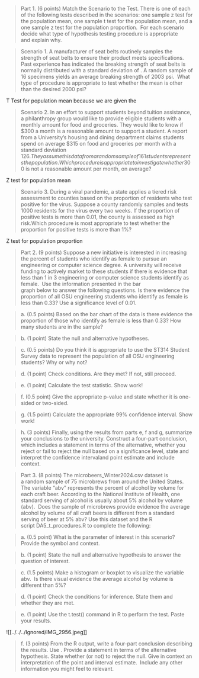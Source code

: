 > Part 1. (6 points) Match the Scenario to the Test. There is one of each of the following tests described in the scenarios: one sample z test for the population mean, one sample t test for the population mean, and a one sample z test for the population proportion.  For each scenario decide what type of hypothesis testing procedure is appropriate and explain why. 

> Scenario 1. A manufacturer of seat belts routinely samples the strength of seat belts to ensure their product meets specifications. Past experience has indicated the breaking strength of seat belts is normally distributed with a standard deviation of . A random sample of 16 specimens yields an average breaking strength of 2003 psi.  What type of procedure is appropriate to test whether the mean is other than the desired 2000 psi?

T Test for population mean because we are given the 

> Scenario 2. In an effort to support students beyond tuition assistance, a philanthropy group would like to provide eligible students with a monthly amount for food and groceries. They would like to know if $300 a month is a reasonable amount to support a student. A report from a University’s housing and dining department claims students spend on average $315 on food and groceries per month with a standard deviation $126. They assume this data from a random sample of 161 students represents the population. Which procedure is appropriate to investigate whether $300 is not a reasonable amount per month, on average?

Z test for population mean

> Scenario 3. During a viral pandemic, a state applies a tiered risk assessment to counties based on the proportion of residents who test positive for the virus. Suppose a county randomly samples and tests 1000 residents for the virus every two weeks. If the proportion of positive tests is more than 0.01, the county is assessed as high risk.Which procedure is most appropriate to test whether the proportion for positive tests is more than 1%? 

Z test for population proportion

> Part 2. (9 points) Suppose a new initiative is interested in increasing the percent of students who identify as female to pursue an engineering or computer science degree. A university will receive funding to actively market to these students if there is evidence that less than 1 in 3 engineering or computer science students identify as female.  Use the information presented in the bar graph below to answer the following questions.
> Is there evidence the proportion of all OSU engineering students who identify as female is less than 0.33? Use a significance level of 0.01.    

> a. (0.5 points) Based on the bar chart of the data is there evidence the proportion of those who identify as female is less than 0.33? How many students are in the sample?   

> b. (1 point) State the null and alternative hypotheses.  

> c. (0.5 points) Do you think it is appropriate to use the ST314 Student Survey data to represent the population of all OSU engineering students? Why or why not?  

> d. (1 point) Check conditions. Are they met? If not, still proceed.  

> e. (1 point) Calculate the test statistic. Show work!  

> f. (0.5 point) Give the appropriate p-value and state whether it is one-sided or two-sided.   

> g. (1.5 point) Calculate the appropriate 99% confidence interval. Show work!   

> h. (3 points) Finally, using the results from parts e, f and g, summarize your conclusions to the university. Construct a four-part conclusion, which includes a statement in terms of the alternative, whether you reject or fail to reject the null based on a significance level, state and interpret the confidence intervaland point estimate and include context.  ​  

> Part 3. (8 points) The microbeers_Winter2024.csv dataset is a random sample of 75 microbrews from around the United States. The variable “abv” represents the percent of alcohol by volume for each craft beer. According to the National Institute of Health, one standard serving of alcohol is usually about 5% alcohol by volume (abv). 
Does the sample of microbrews provide evidence the average alcohol by volume of all craft beers is different from a standard serving of beer at 5% abv?
Use this dataset and the R script DA5_t_procedures.R to complete the following:

> a. (0.5 point) What is the parameter of interest in this scenario? Provide the symbol and context.   

> b. (1 point) State the null and alternative hypothesis to answer the question of interest.   

> c. (1.5 points) Make a histogram or boxplot to visualize the variable abv.  Is there visual evidence the average alcohol by volume is different than 5%?  

> d. (1 point) Check the conditions for inference. State them and whether they are met.   

> e. (1 point) Use the t.test() command in R to perform the test. Paste your results.  

![[../../../Ignored/IMG_2956.jpeg]]

> f. (3 points) From the R output, write a four-part conclusion describing the results. Use . Provide a statement in terms of the alternative hypothesis. State whether (or not) to reject the null. Give in context an interpretation of the point and interval estimate.  Include any other information you might feel to relevant.